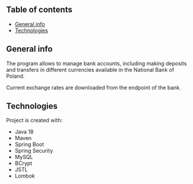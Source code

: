 ## Table of contents
* [General info](#general-info)
* [Technologies](#technologies)

## General info
The program allows to manage bank accounts, including making deposits and transfers in different currencies available in the National Bank of Poland.

Current exchange rates are downloaded from the endpoint of the bank.
	
## Technologies
Project is created with:
* Java 18
* Maven
* Spring Boot
* Spring Security
* MySQL
* BCrypt
* JSTL
* Lombok
